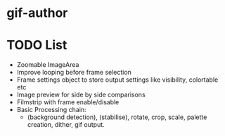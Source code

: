 # gif-author


# TODO List

- Zoomable ImageArea
- Improve looping before frame selection
- Frame settings object to store output settings like visibility, colortable etc
- Image preview for side by side comparisons
- Filmstrip with frame enable/disable
- Basic Processing chain:
  - (background detection), (stabilise), rotate, crop, scale, palette creation,
    dither, gif output.


